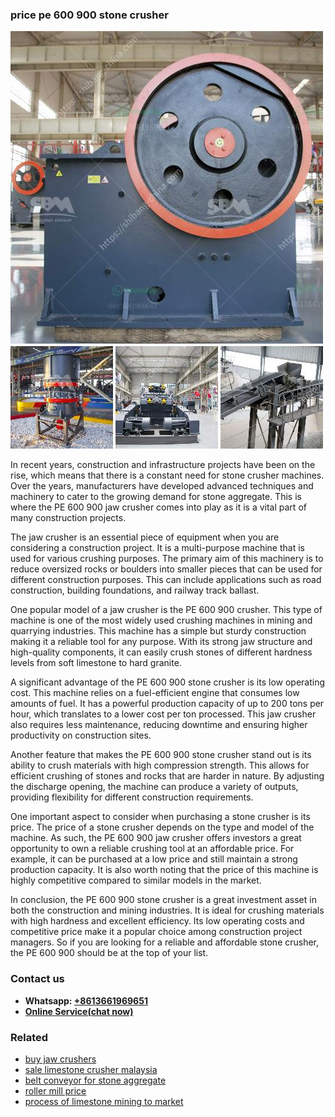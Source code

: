 <h3>price pe 600 900 stone crusher</h3><img src='1702950321.jpg' alt=''><p>In recent years, construction and infrastructure projects have been on the rise, which means that there is a constant need for stone crusher machines. Over the years, manufacturers have developed advanced techniques and machinery to cater to the growing demand for stone aggregate. This is where the PE 600 900 jaw crusher comes into play as it is a vital part of many construction projects.</p><p>The jaw crusher is an essential piece of equipment when you are considering a construction project. It is a multi-purpose machine that is used for various crushing purposes. The primary aim of this machinery is to reduce oversized rocks or boulders into smaller pieces that can be used for different construction purposes. This can include applications such as road construction, building foundations, and railway track ballast.</p><p>One popular model of a jaw crusher is the PE 600 900 crusher. This type of machine is one of the most widely used crushing machines in mining and quarrying industries. This machine has a simple but sturdy construction making it a reliable tool for any purpose. With its strong jaw structure and high-quality components, it can easily crush stones of different hardness levels from soft limestone to hard granite.</p><p>A significant advantage of the PE 600 900 stone crusher is its low operating cost. This machine relies on a fuel-efficient engine that consumes low amounts of fuel. It has a powerful production capacity of up to 200 tons per hour, which translates to a lower cost per ton processed. This jaw crusher also requires less maintenance, reducing downtime and ensuring higher productivity on construction sites.</p><p>Another feature that makes the PE 600 900 stone crusher stand out is its ability to crush materials with high compression strength. This allows for efficient crushing of stones and rocks that are harder in nature. By adjusting the discharge opening, the machine can produce a variety of outputs, providing flexibility for different construction requirements.</p><p>One important aspect to consider when purchasing a stone crusher is its price. The price of a stone crusher depends on the type and model of the machine. As such, the PE 600 900 jaw crusher offers investors a great opportunity to own a reliable crushing tool at an affordable price. For example, it can be purchased at a low price and still maintain a strong production capacity. It is also worth noting that the price of this machine is highly competitive compared to similar models in the market.</p><p>In conclusion, the PE 600 900 stone crusher is a great investment asset in both the construction and mining industries. It is ideal for crushing materials with high hardness and excellent efficiency. Its low operating costs and competitive price make it a popular choice among construction project managers. So if you are looking for a reliable and affordable stone crusher, the PE 600 900 should be at the top of your list.</p><h3>Contact us</h3><ul><li><strong>Whatsapp:&nbsp;<a href="https://wa.me/8613661969651">+8613661969651</a></strong></li><li><a href="https://swt.shibang-china.com/?git&amp;zhl&amp;price pe 600 900 stone crusher"><strong>Online Service(chat now)</strong></a></li></ul><h3>Related</h3><ul><li><a href='buy jaw crushers.md'>buy jaw crushers</a></li><li><a href='sale limestone crusher malaysia.md'>sale limestone crusher malaysia</a></li><li><a href='belt conveyor for stone aggregate.md'>belt conveyor for stone aggregate</a></li><li><a href='roller mill price.md'>roller mill price</a></li><li><a href='process of limestone mining to market.md'>process of limestone mining to market</a></li></ul>